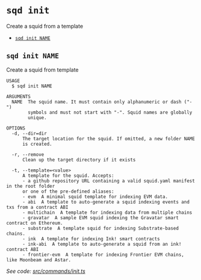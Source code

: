 `sqd init`
==========

Create a squid from a template

* [`sqd init NAME`](#sqd-init-name)

## `sqd init NAME`

Create a squid from template

```
USAGE
  $ sqd init NAME

ARGUMENTS
  NAME  The squid name. It must contain only alphanumeric or dash ("-") 
        symbols and must not start with "-". Squid names are globally 
        unique.

OPTIONS
  -d, --dir=dir
      The target location for the squid. If omitted, a new folder NAME 
      is created.

  -r, --remove
      Clean up the target directory if it exists

  -t, --template=<value>
      A template for the squid. Accepts:
      - a github repository URL containing a valid squid.yaml manifest in the root folder
      or one of the pre-defined aliases:
      - evm  A minimal squid template for indexing EVM data.
      - abi  A template to auto-generate a squid indexing events and txs from a contract ABI
      - multichain  A template for indexing data from multiple chains
      - gravatar  A sample EVM squid indexing the Gravatar smart contract on Ethereum.
      - substrate  A template squid for indexing Substrate-based chains.
      - ink  A template for indexing Ink! smart contracts
      - ink-abi  A template to auto-generate a squid from an ink! contract ABI
      - frontier-evm  A template for indexing Frontier EVM chains, like Moonbeam and Astar.
```

_See code: [src/commands/init.ts](https://github.com/subsquid/squid-cli/tree/master/src/commands/init.ts)_
